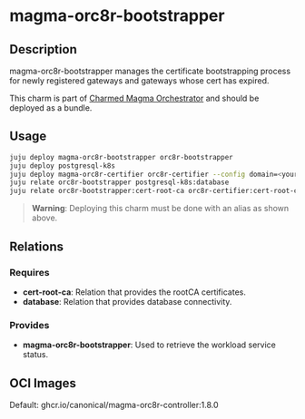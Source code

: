 # magma-orc8r-bootstrapper

## Description

magma-orc8r-bootstrapper manages the certificate bootstrapping process for newly registered
gateways and gateways whose cert has expired.

This charm is part of [Charmed Magma Orchestrator](https://charmhub.io/magma-orc8r/) and should
be deployed as a bundle.

## Usage

```bash
juju deploy magma-orc8r-bootstrapper orc8r-bootstrapper
juju deploy postgresql-k8s
juju deploy magma-orc8r-certifier orc8r-certifier --config domain=<your domain>
juju relate orc8r-bootstrapper postgresql-k8s:database
juju relate orc8r-bootstrapper:cert-root-ca orc8r-certifier:cert-root-ca
```

> **Warning**: Deploying this charm must be done with an alias as shown above.

## Relations

### Requires

- **cert-root-ca**: Relation that provides the rootCA certificates.
- **database**: Relation that provides database connectivity.

### Provides

- **magma-orc8r-bootstrapper**: Used to retrieve the workload service status.

## OCI Images

Default: ghcr.io/canonical/magma-orc8r-controller:1.8.0
